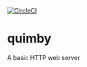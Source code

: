 [![CircleCI](https://circleci.com/gh/Kasita-Inc/quimby.svg?style=svg&circle-token=7758cdb6defa7ee310c991796a1904e03d6a3861)](https://circleci.com/gh/Kasita-Inc/quimby)

# quimby
A basic HTTP web server

